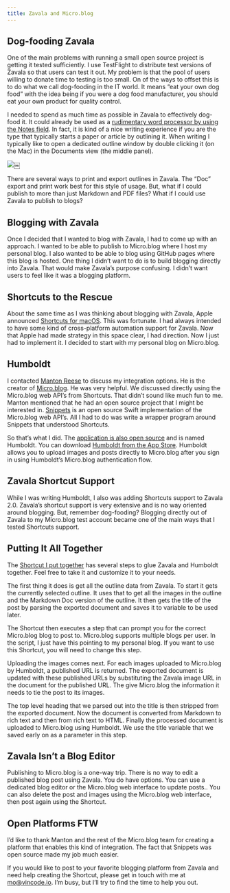 ```yaml
---
title: Zavala and Micro.blog
---
```




## Dog-fooding Zavala

One of the main problems with running a small open source project is getting it tested sufficiently. I use TestFlight to distribute test versions of Zavala so that users can test it out. My problem is that the pool of users willing to donate time to testing is too small. On of the ways to offset this is to do what we call dog-fooding in the IT world. It means “eat your own dog food” with the idea being if you were a dog food manufacturer, you should eat your own product for quality control.

I needed to spend as much time as possible in Zavala to effectively dog-food it. It could already be used as a [rudimentary word processor by using the Notes field](https://zavala.vincode.io/help/The_Notes_Field.md/#alternate-usage). In fact, it is kind of a nice writing experience if you are the type that typically starts a paper or article by outlining it. When writing I typically like to open a dedicated outline window by double clicking it (on the Mac) in the Documents view (the middle panel).

![](/assets/images/521C0463-6B21-4315-BF57-DFA477E97FA4.png)￼

There are several ways to print and export outlines in Zavala. The “Doc” export and print work best for this style of usage. But, what if I could publish to more than just Markdown and PDF files? What if I could use Zavala to publish to blogs?

## Blogging with Zavala

Once I decided that I wanted to blog with Zavala, I had to come up with an approach. I wanted to be able to publish to Micro.blog where I host my personal blog. I also wanted to be able to blog using GitHub pages where this blog is hosted. One thing I didn’t want to do is to build blogging directly into Zavala. That would make Zavala’s purpose confusing. I didn’t want users to feel like it was a blogging platform.

## Shortcuts to the Rescue

About the same time as I was thinking about blogging with Zavala, Apple announced [Shortcuts for macOS](https://support.apple.com/guide/shortcuts-mac/welcome/mac). This was fortunate. I had always intended to have some kind of cross-platform automation support for Zavala. Now that Apple had made strategy in this space clear, I had direction. Now I just had to implement it. I decided to start with my personal blog on Micro.blog.

## Humboldt

I contacted [Manton Reese](https://www.manton.org) to discuss my integration options. He is the creator of [Micro.blog](https:https//micro.blog). He was very helpful. We discussed directly using the Micro.blog web API’s from Shortcuts. That didn’t sound like much fun to me. Manton mentioned that he had an open source project that I might be interested in. [Snippets](https://github.com/microdotblog/snippets) is an open source Swift implementation of the Micro.blog web API’s. All I had to do was write a wrapper program around Snippets that understood Shortcuts.

So that’s what I did. The [application is also open source](https://github.com/vincode-io/Humboldt) and is named Humboldt. You can download [Humboldt from the App Store](https://apps.apple.com/us/app/humboldt/id1592768206). Humboldt allows you to upload images and posts directly to Micro.blog after you sign in using Humboldt’s Micro.blog authentication flow.

## Zavala Shortcut Support

While I was writing Humboldt, I also was adding Shortcuts support to Zavala 2.0. Zavala’s shortcut support is very extensive and is no way oriented around blogging. But, remember dog-fooding? Blogging directly out of Zavala to my Micro.blog test account became one of the main ways that I tested Shortcuts support.

## Putting It All Together

The [Shortcut I put together](https://www.icloud.com/shortcuts/9539f1b057f7481ca76a8079979a5ac3) has several steps to glue Zavala and Humboldt together. Feel free to take it and customize it to your needs.

The first thing it does is get all the outline data from Zavala. To start it gets the currently selected outline. It uses that to get all the images in the outline and the Markdown Doc version of the outline. It then gets the title of the post by parsing the exported document and saves it to variable to be used later.

The Shortcut then executes a step that can prompt you for the correct Micro.blog blog to post to. Micro.blog supports multiple blogs per user. In the script, I just have this pointing to my personal blog. If you want to use this Shortcut, you will need to change this step.

Uploading the images comes next. For each images uploaded to Micro.blog by Humboldt, a published URL is returned. The exported document is updated with these published URLs by substituting the Zavala image URL in the document for the published URL. The give Micro.blog the information it needs to tie the post to its images.

The top level heading that we parsed out into the title is then stripped from the exported document. Now the document is converted from Markdown to rich text and then from rich text to HTML. Finally the processed document is uploaded to Micro.blog using Humboldt. We use the title variable that we saved early on as a parameter in this step.

## Zavala Isn’t a Blog Editor

Publishing to Micro.blog is a one-way trip. There is no way to edit a published blog post using Zavala. You do have options. You can use a dedicated blog editor or the Micro.blog web interface to update posts.. You can also delete the post and images using the Micro.blog web interface, then post again using the Shortcut.

## Open Platforms FTW

I’d like to thank Manton and the rest of the Micro.blog team for creating a platform that enables this kind of integration. The fact that Snippets was open source made my job much easier.

If you would like to post to your favorite blogging platform from Zavala and need help creating the Shortcut, please get in touch with me at <mo@vincode.io>. I’m busy, but I’ll try to find the time to help you out.
